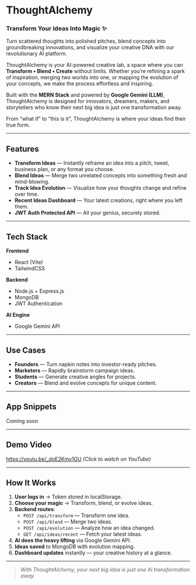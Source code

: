 # ThoughtAlchemy  
### **Transform Your Ideas Into Magic** ✨  

 
Turn scattered thoughts into polished pitches, blend concepts into groundbreaking innovations, and visualize your creative DNA with our revolutionary AI platform.  

ThoughtAlchemy is your AI-powered creative lab, a space where you can **Transform • Blend • Create** without limits. Whether you’re refining a spark of inspiration, merging two worlds into one, or mapping the evolution of your concepts, we make the process effortless and inspiring.  

Built with the **MERN Stack** and powered by **Google Gemini (LLM)**, ThoughtAlchemy is designed for innovators, dreamers, makers, and storytellers who know their next big idea is just one transformation away.  

From “what if” to “this is it”, ThoughtAlchemy is where your ideas find their true form.  

---

## Features

- **Transform Ideas** — Instantly reframe an idea into a pitch, tweet, business plan, or any format you choose.  
- **Blend Ideas** — Merge two unrelated concepts into something fresh and mind-blowing.  
- **Track Idea Evolution** — Visualize how your thoughts change and refine over time.  
- **Recent Ideas Dashboard** — Your latest creations, right where you left them.  
- **JWT Auth Protected API** — All your genius, securely stored.  

---

## Tech Stack

**Frontend**  
- React (Vite) 
- TailwindCSS 

**Backend**  
- Node.js + Express.js  
- MongoDB
- JWT Authentication 

**AI Engine**  
- Google Gemini API 

---

## Use Cases

- **Founders** — Turn napkin notes into investor-ready pitches.  
- **Marketers** — Rapidly brainstorm campaign ideas.  
- **Students** — Generate creative angles for projects.  
- **Creators** — Blend and evolve concepts for unique content.  

---

## App Snippets

Coming soon 

---

## Demo Video

https://youtu.be/_doE2Kmv1GU
*(Click to watch on YouTube)*

---

## How It Works

1. **User logs in** → Token stored in localStorage.  
2. **Choose your magic** → Transform, blend, or evolve ideas.  
3. **Backend routes**:
   - `POST /api/transform` — Transform one idea.  
   - `POST /api/blend` — Merge two ideas.  
   - `POST /api/evolution` — Analyze how an idea changed.  
   - `GET /api/ideas/recent` — Fetch your latest ideas.  
4. **AI does the heavy lifting** via Google Gemini API.  
5. **Ideas saved** to MongoDB with evolution mapping.  
6. **Dashboard updates** instantly — your creative history at a glance.  

---

> *With ThoughtAlchemy, your next big idea is just one AI transformation away.*
